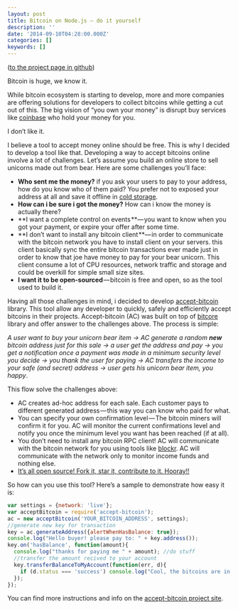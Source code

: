 ```yaml
---
layout: post
title: Bitcoin on Node.js — do it yourself
description: ''
date: '2014-09-10T04:28:00.000Z'
categories: []
keywords: []
---
```


([to the project page in github](https://github.com/sagivo/accept-bitcoin "accept bitcoin"))

Bitcoin is huge, we know it.

While bitcoin ecosystem is starting to develop, more and more companies are offering solutions for developers to collect bitcoins while getting a cut out of this. The big vision of “you own your money” is disrupt buy services like [coinbase](http://coinbase.com) who hold your money for you.

I don’t like it.

I believe a tool to accept money online should be free. This is why I decided to develop a tool like that. Developing a way to accept bitcoins online involve a lot of challenges. Let’s assume you build an online store to sell unicorns made out from bear. Here are some challenges you’ll face:

*   **Who sent me the money?** if you ask your users to pay to your address, how do you know who of them paid? You prefer not to exposed your address at all and save it offline in [cold storage](https://en.bitcoin.it/wiki/Cold_storage).
*   **How can i be sure i got the money?** How can i know the money is actually there?
*   **I want a complete control on events **— you want to know when you got your payment, or expire your offer after some time.
*   **I don’t want to install any bitcoin client **— in order to communicate with the bitcoin network you have to install client on your servers. this client basically sync the entire bitcoin transactions ever made just in order to know that joe have money to pay for your bear unicorn. This client consume a lot of CPU resources, network traffic and storage and could be overkill for simple small size sites.
*   **I want it to be open-sourced** — bitcoin is free and open, so as the tool used to build it.

Having all those challenges in mind, i decided to develop [accept-bitcoin](https://github.com/sagivo/accept-bitcoin) library. This tool allow any developer to quickly, safely and efficiently accept bitcoins in their projects. Accept-bitcoin (AC) was built on top of [bitcore](https://github.com/bitpay/bitcore) library and offer answer to the challenges above. The process is simple:

_A user want to buy your unicorn bear item -> AC generate a random_ **_new_** _bitcoin address just for this sale -> a user get the address and pay -> you get a notification once a payment was made in a minimum security level you decide -> you thank the user for paying -> AC transfers the income to your safe (and secret) address -> user gets his unicorn bear item, you happy_.

This flow solve the challenges above:

*   AC creates ad-hoc address for each sale. Each customer pays to different generated address — this way you can know who paid for what.
*   You can specify your own confirmation level — The bitcoin miners will confirm it for you. AC will monitor the current confirmations level and notify you once the minimum level you want has been reached (if at all).
*   You don’t need to install any bitcoin RPC client! AC will communicate with the bitcoin network for you using tools like [blockr](http://blockr.io/). AC will communicate with the network only to monitor income funds and nothing else.
*   [It’s all open source! Fork it, star it, contribute to it. Hooray!!](https://github.com/sagivo/accept-bitcoin)

So how can you use this tool? Here’s a sample to demonstrate how easy it is:

```js
var settings = {network: 'live'};
var acceptBitcoin = require('accept-bitcoin');
ac = new acceptBitcoin('YOUR_BITCOIN_ADDRESS', settings);
//generate new key for transaction
key = ac.generateAddress({alertWhenHasBalance: true});
console.log("Hello buyer! please pay to: " + key.address());
key.on('hasBalance', function(amount){
  console.log("thanks for paying me " + amount); //do stuff
  //transfer the amount recived to your account
  key.transferBalanceToMyAccount(function(err, d){
    if (d.status === 'success') console.log("Cool, the bitcoins are in my private account!");
  });
});
```

You can find more instructions and info on the [accept-bitcoin project site](https://github.com/sagivo/accept-bitcoin).